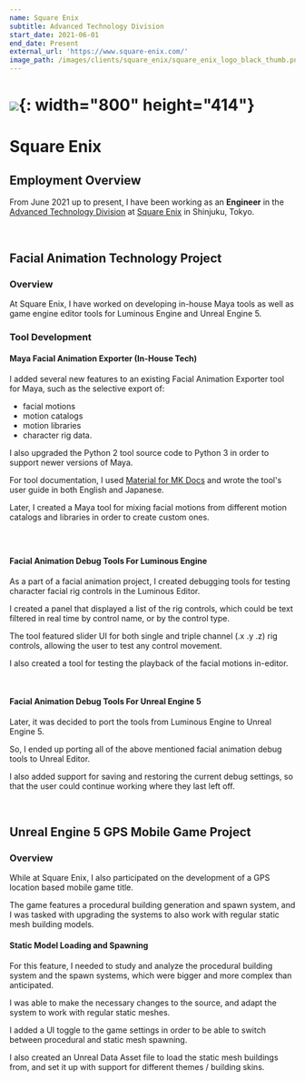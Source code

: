 ```yaml
---
name: Square Enix
subtitle: Advanced Technology Division
start_date: 2021-06-01
end_date: Present
external_url: 'https://www.square-enix.com/'
image_path: /images/clients/square_enix/square_enix_logo_black_thumb.png
---
```


# ![](/portfolio/images/clients/square_enix/square_enix_logo_black.png){: width="800" height="414"}

# Square Enix

## Employment Overview

From June 2021 up to present, I have been working as an **Engineer** in the [Advanced Technology Division](http://www.jp.square-enix.com/tech/#) at [Square Enix](https://www.square-enix.com/) in Shinjuku, Tokyo.

&nbsp;

## Facial Animation Technology Project

### Overview

At Square Enix, I have worked on developing in-house Maya tools as well as game engine editor tools for Luminous Engine and Unreal Engine 5.

### Tool Development

#### Maya Facial Animation Exporter (In-House Tech)

I added several new features to an existing Facial Animation Exporter tool for Maya, such as the selective export of:
- facial motions
- motion catalogs
- motion libraries
- character rig data.

I also upgraded the Python 2 tool source code to Python 3 in order to support newer versions of Maya.

For tool documentation, I used [Material for MK Docs](https://squidfunk.github.io/mkdocs-material/) and wrote the tool's user guide in both English and Japanese.

Later, I created a Maya tool for mixing facial motions from different motion catalogs and libraries in order to create custom ones.

##### &nbsp;

#### Facial Animation Debug Tools For Luminous Engine

As a part of a facial animation project, I created debugging tools for testing character facial rig controls in the Luminous Editor.

I created a panel that displayed a list of the rig controls, which could be text filtered in real time by control name, or by the control type.

The tool featured slider UI for both single and triple channel (.x .y .z) rig controls, allowing the user to test any control movement.

I also created a tool for testing the playback of the facial motions in-editor.

&nbsp;

#### Facial Animation Debug Tools For Unreal Engine 5

Later, it was decided to port the tools from Luminous Engine to Unreal Engine 5.

So, I ended up porting all of the above mentioned facial animation debug tools to Unreal Editor.

I also added support for saving and restoring the current debug settings, so that the user could continue working where they last left off.

&nbsp;

## Unreal Engine 5 GPS Mobile Game Project

### Overview

While at Square Enix, I also participated on the development of a GPS location based mobile game title.

The game features a procedural building generation and spawn system, and I was tasked with upgrading the systems to also work with regular static mesh building models.

#### Static Model Loading and Spawning

For this feature, I needed to study and analyze the procedural building system and the spawn systems, which were bigger and more complex than anticipated.

I was able to make the necessary changes to the source, and adapt the system to work with regular static meshes.

I added a UI toggle to the game settings in order to be able to switch between procedural and static mesh spawning.

I also created an Unreal Data Asset file to load the static mesh buildings from, and set it up with support for different themes / building skins.

&nbsp;